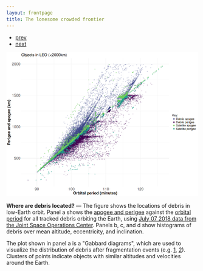 ```yaml
---
layout: frontpage
title: The lonesome crowded frontier
---
```


<div class="navbar">
  <div class="navbar-inner">
      <ul class="nav">
          <li><a href="apo_peri_overlay.html">prev</a></li>
          <li><a href="leo_gabbard_all.html">next</a></li>
      </ul>
  </div>
</div> 

![Locations of debris objects in LEO](../../assets/bigpublpics/leo_gabbard_all.png)

**Where are debris located?** &mdash; The figure shows the locations of debris in low-Earth orbit. Panel a shows the [apogee and perigee](https://en.wikipedia.org/wiki/Apsis) against the [orbital period](https://en.wikipedia.org/wiki/Orbital_period) for all tracked debris orbiting the Earth, using [July 07 2018 data from the Joint Space Operations Center](https://www.space-track.org). Panels b, c, and d show histograms of debris over mean altitude, eccentricity, and inclination.

The plot shown in panel a is a "Gabbard diagrams", which are used to visualize the distribution of debris after fragmentation events (e.g. [1](https://en.wikipedia.org/wiki/Space_debris#/media/File:Gabbard_diagram.png), [2](https://www.orbitaldebris.jsc.nasa.gov/library/satellitefraghistory/13theditionofbreakupbook.pdf)). Clusters of points indicate objects with similar altitudes and velocities around the Earth.